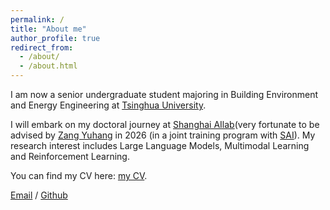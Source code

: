 ```yaml
---
permalink: /
title: "About me"
author_profile: true
redirect_from: 
  - /about/
  - /about.html
---
```

I am now a senior undergraduate student majoring in Building Environment and Energy Engineering at [Tsinghua University](https://www.tsinghua.edu.cn/).

I will embark on my doctoral journey at [Shanghai AIlab](https://www.shlab.org.cn/)(very fortunate to be advised by [Zang Yuhang](https://yuhangzang.github.io/) in 2026 (in a joint training program with [SAI](https://soai.sjtu.edu.cn/)). My research interest includes Large Language Models, Multimodal Learning and Reinforcement Learning.

You can find my CV here: [my CV](../assets/CV.pdf).

[Email](mailto:yph22@mails.tsinghua.edu.cn) / [Github](https://github.com/yph22) 

